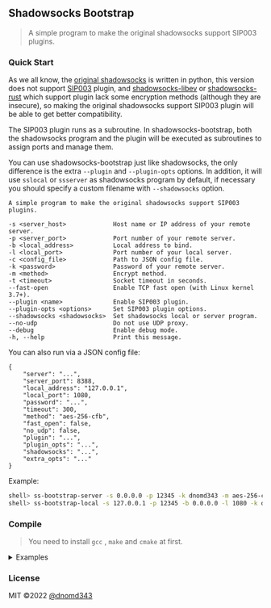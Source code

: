 ## Shadowsocks Bootstrap

> A simple program to make the original shadowsocks support SIP003 plugins.

### Quick Start

As we all know, the [original shadowsocks](https://github.com/shadowsocks/shadowsocks) is written in python, this version does not support [SIP003](https://shadowsocks.org/en/wiki/Plugin.html) plugin, and [shadowsocks-libev](https://github.com/shadowsocks/shadowsocks-libev) or [shadowsocks-rust](https://github.com/shadowsocks/shadowsocks-rust) which support plugin lack some encryption methods (although they are insecure), so making the original shadowsocks support SIP003 plugin will be able to get better compatibility.

The SIP003 plugin runs as a subroutine. In shadowsocks-bootstrap, both the shadowsocks program and the plugin will be executed as subroutines to assign ports and manage them.

You can use shadowsocks-bootstrap just like shadowsocks, the only difference is the extra `--plugin` and `--plugin-opts` options. In addition, it will use `sslocal` or `ssserver` as shadowsocks program by default, if necessary you should specify a custom filename with `--shadowsocks` option.

```
A simple program to make the original shadowsocks support SIP003 plugins.

-s <server_host>             Host name or IP address of your remote server.
-p <server_port>             Port number of your remote server.
-b <local_address>           Local address to bind.
-l <local_port>              Port number of your local server.
-c <config_file>             Path to JSON config file.
-k <password>                Password of your remote server.
-m <method>                  Encrypt method.
-t <timeout>                 Socket timeout in seconds.
--fast-open                  Enable TCP fast open (with Linux kernel 3.7+).
--plugin <name>              Enable SIP003 plugin.
--plugin-opts <options>      Set SIP003 plugin options.
--shadowsocks <shadowsocks>  Set shadowsocks local or server program.
--no-udp                     Do not use UDP proxy.
--debug                      Enable debug mode.
-h, --help                   Print this message.
```

You can also run via a JSON config file:

```
{
    "server": "...",
    "server_port": 8388,
    "local_address": "127.0.0.1",
    "local_port": 1080,
    "password": "...",
    "timeout": 300,
    "method": "aes-256-cfb",
    "fast_open": false,
    "no_udp": false,
    "plugin": "...",
    "plugin_opts": "...",
    "shadowsocks": "...",
    "extra_opts": "..."
}
```

Example:

```bash
shell> ss-bootstrap-server -s 0.0.0.0 -p 12345 -k dnomd343 -m aes-256-ctr --shadowsocks ss-python-server --plugin obfs-server --plugin-opts "obfs=http"
shell> ss-bootstrap-local -s 127.0.0.1 -p 12345 -b 0.0.0.0 -l 1080 -k dnomd343 -m aes-256-ctr --shadowsocks ss-python-local --plugin obfs-local --plugin-opts "obfs=http;obfs-host=www.bing.com"
```

### Compile

> You need to install `gcc` , `make` and `cmake` at first.

<details>

<summary>Examples</summary>

<br>

```bash
# Alpine
apk add build-base make cmake git
git clone https://github.com/dnomd343/shadowsocks-bootstrap.git
cd shadowsocks-bootstrap/
mkdir build && cd build/
cmake .. && make
mv ../bin/* /usr/bin/
```

```bash
# Ubuntu
sudo apt update
sudo apt install build-essential cmake git
git clone https://github.com/dnomd343/shadowsocks-bootstrap.git
cd shadowsocks-bootstrap/
mkdir build && cd build/
cmake .. && make
sudo mv ../bin/* /usr/local/bin/
```

```bash
# CentOS
sudo yum update
sudo yum groupinstall "Development Tools"
sudo yum install cmake
git clone https://github.com/dnomd343/shadowsocks-bootstrap.git
cd shadowsocks-bootstrap/
mkdir build && cd build/
cmake .. && make
sudo mv ../bin/* /usr/local/bin/
```

</details>

### License

MIT ©2022 [@dnomd343](https://github.com/dnomd343)
